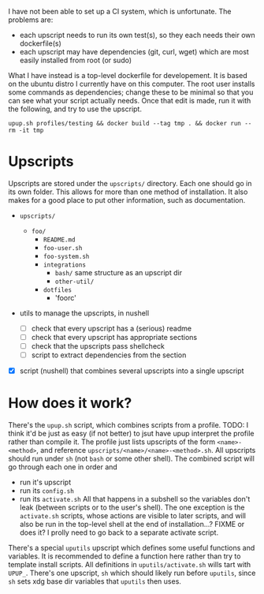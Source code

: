 I have not been able to set up a CI system, which is unfortunate.
The problems are:
- each upscript needs to run its own test(s), so they each needs their own dockerfile(s)
- each upscript may have dependencies (git, curl, wget) which are most easily installed from root (or sudo)

What I have instead is a top-level dockerfile for developement.
It is based on the ubuntu distro I currently have on this computer.
The root user installs some commands as dependencies; change these to be minimal so that you can see what your script actually needs.
Once that edit is made, run it with the following, and try to use the upscript.
```
upup.sh profiles/testing && docker build --tag tmp . && docker run --rm -it tmp
```

# Upscripts

Upscripts are stored under the `upscripts/` directory.
Each one should go in its own folder.
This allows for more than one method of installation.
It also makes for a good place to put other information, such as documentation.

- `upscripts/`
  - `foo/`
    - `README.md`
    - `foo-user.sh`
    - `foo-system.sh`
    - `integrations`
      - `bash/` same structure as an upscript dir
      - `other-util/`
    - `dotfiles`
      - 'foorc'

- utils to manage the upscripts, in nushell
  - [ ] check that every upscript has a (serious) readme
  - [ ] check that every upscript has appropriate sections
  - [ ] check that the upscripts pass shellcheck
  - [ ] script to extract dependencies from the section
- [x] script (nushell) that combines several upscripts into a single upscript

# How does it work?

There's the `upup.sh` script, which combines scripts from a profile.
TODO: I think it'd be just as easy (if not better) to jsut have upup interpret the profile rather than compile it.
The profile just lists upscripts of the form `<name>-<method>`, and reference `upscripts/<name>/<name>-<method>.sh`.
All upscripts should run under `sh` (not `bash` or some other shell).
The combined script will go through each one in order and
- run it's upscript
- run its `config.sh`
- run its `activate.sh`
All that happens in a subshell so the variables don't leak (between scripts or to the user's shell).
The one exception is the `activate.sh` scripts, whose actions are visible to later scripts,
and will also be run in the top-level shell at the end of installation...? FIXME or does it? I prolly need to go back to a separate activate script.

There's a special `uputils` upscript which defines some useful functions and variables.
It is recommended to define a function here rather than try to template install scripts.
All definitions in `uputils/activate.sh` wills tart with `UPUP_`.
There's one upscript, `sh` which should likely run before `uputils`, since `sh` sets xdg base dir variables that `uputils` then uses.
